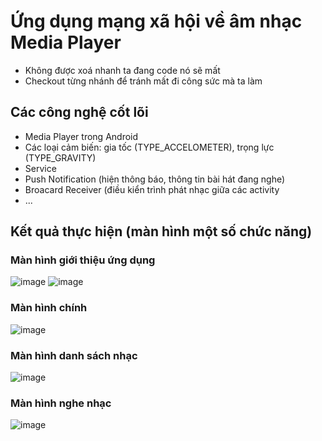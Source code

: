 # Ứng dụng mạng xã hội về âm nhạc Media Player
- Không được xoá nhanh ta đang code nó sẽ mất
- Checkout từng nhánh để tránh mất đi công sức mà ta làm
## Các công nghệ cốt lõi
- Media Player trong Android
- Các loại cảm biến: gia tốc (TYPE_ACCELOMETER), trọng lực (TYPE_GRAVITY)
- Service
- Push Notification (hiện thông báo, thông tin bài hát đang nghe)
- Broacard Receiver (điều kiển trình phát nhạc giữa các activity
- ...
## Kết quả thực hiện (màn hình một số chức năng)
### Màn hình giới thiệu ứng dụng
![image](https://github.com/DangVanCong2301/Media_Player_App/assets/111124018/01f25605-b256-4ded-9a4a-e66ca15e3d1c)
![image](https://github.com/DangVanCong2301/Media_Player_App/assets/111124018/592f0b05-e514-416d-8feb-ffe23ef3171a)
### Màn hình chính
![image](https://github.com/DangVanCong2301/Media_Player_App/assets/111124018/d5d97583-b526-4513-897d-c73f7006c233)
### Màn hình danh sách nhạc
![image](https://github.com/DangVanCong2301/Media_Player_App/assets/111124018/25ad61ed-4052-4fc8-8dec-573d03243ac4)
### Màn hình nghe nhạc
![image](https://github.com/DangVanCong2301/Media_Player_App/assets/111124018/5c4327be-a027-4bfd-9710-99ecee92d989)









